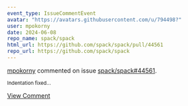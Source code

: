 ```yaml
---
event_type: IssueCommentEvent
avatar: "https://avatars.githubusercontent.com/u/794498?"
user: mpokorny
date: 2024-06-08
repo_name: spack/spack
html_url: https://github.com/spack/spack/pull/44561
repo_url: https://github.com/spack/spack
---
```


<a href='https://github.com/mpokorny' target='_blank'>mpokorny</a> commented on issue <a href='https://github.com/spack/spack/pull/44561' target='_blank'>spack/spack#44561</a>.

<small>Indentation fixed...</small>

<a href='https://github.com/spack/spack/pull/44561' target='_blank'>View Comment</a>